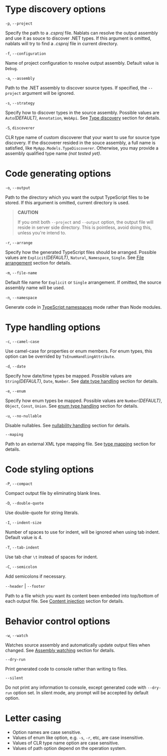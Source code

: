 ﻿
# Type discovery options

`-p`, `--project`

Specify the path to a _.csproj_ file. Nablats can resolve the output assembly and use it as souce to discover .NET types. 
If this argument is omitted, nablats will try to find a _.csproj_ file in current directory.

`-f`, `--configuration`

Name of project configuration to resolve output assembly. Default value is `Debug`.

`-a`, `--assembly`

Path to the .NET assembly to discover source types. If specified, the `--project` argument will be ignored.

`-s`, `--strategy`

Specify how to discover types in the source assembly. Possible values are `Auto`_(DEFAULT)_, `Annotation`, `WebApi`. See [Type discovery](./Manual.md#type-discovery) section for details.

`-S`, `discoverer`

CLR type name of custom discoverer that your want to use for source type discovery. If the discoverer resided in the souce assembly, a full name is satisfied, like `MyApp.Models.TypeDiscoverer`. Otherwise, you may provide a assembly qualified type name _(not tested yet)_.

# Code generating options

`-o`, `--output`

Path to the directory which you want the output TypeScript files to be stored.
If this argument is omitted, current directory is used.

> **CAUTION**
> 
> If you omit both `--project` and `--output` option, the output file will reside in server side directory. This is pointless, avoid doing this, unless you're intend to.

`-r`, `--arrange`

Specify how the generated TypeScript files should be arranged. Possible values are `Explicit`_(DEFAULT)_, `Natural`, `Namespace`, `Single`. See [File arrangement](Manual.md#file-arrangement) section for details.

`-m`, `--file-name`

Default file name for `Explicit` or `Single` arrangement. If omitted, the source assembly name will be used.

`-n`, `--namespace`

Generate code in [TypeScript namespaces](https://www.typescriptlang.org/docs/handbook/namespaces.html) mode rather than Node modules.

# Type handling options

`-c`, `--camel-case`

Use camel-case for properties or enum members. For enum types, this option can be overrided by `TsEnumHandlingAttribute`.

`-d`, `--date`

Specify how date/time types be mapped. Possible values are `String`_(DEFAULT)_, `Date`, `Number`. See [date type handling](Manual.md#date-type) section for details.

`-e`, `--enum`

Specify how enum types be mapped. Possible values are `Number`_(DEFAULT)_, `Object`, `Const`, `Union`. See [enum type handling](Manual.md#enum-type) section for details.

`-u`, `--no-nullable`

Disable nullables. See [nullability handling](Manual.md#nullability-handling) section for details.

`--maping`

Path to an external XML type mapping file. See [type mapping](Manual.md#external-type-mapping) section for details.

# Code styling options

`-P`, `--compact`

Compact output file by eliminating blank lines.

`-D`, `--double-quote`

Use double-quote for string literals.

`-I`, `--indent-size`

Number of spaces to use for indent, will be ignored when using tab indent. Default value is 4.

`-T`, `--tab-indent`

Use tab char `\t` instead of spaces for indent.

`-C`, `--semicolon`

Add semicolons if necessary.

`--header` \| `--footer`

Path to a file which you want its content been embeded into top/bottom of each output file. See [Content injection](Manual.md#content-injection) section for details.

# Behavior control options

`-w`, `--watch`

Watches source assembly and automatically update output files when changed. See [Assembly watching](Manual.md#assembly-watching) section for details.

`--dry-run`

Print generated code to console rather than writing to files.

`--silent`

Do not print any information to console, except generated code with `--dry-run` option set. In silent mode, any prompt will be accepted by default option.

# Letter casing

* Option names are case sensitive.
* Values of enum like option, e.g. `-s`, `-r`, etc, are case insensitive.
* Values of CLR type name option are case sensitive.
* Values of path option depend on the operation system.